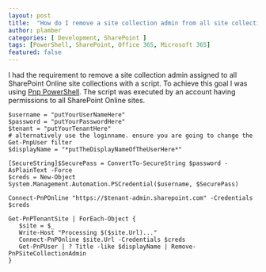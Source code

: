 ```yaml
---
layout: post
title:  "How do I remove a site collection admin from all site collections in SharePoint Online?"
author: plamber
categories: [ Development, SharePoint ]
tags: [PowerShell, SharePoint, Office 365, Microsoft 365]
featured: false
---
```

I had the requirement to remove a site collection admin assigned to all SharePoint Online site collections with a script. To achieve this goal I was using [Pnp PowerShell](https://docs.microsoft.com/en-us/powershell/sharepoint/sharepoint-pnp/sharepoint-pnp-cmdlets?view=sharepoint-ps). The script was executed by an account having permissions to all SharePoint Online sites.

```
$username = "putYourUserNameHere"
$password = "putYourPasswordHere"
$tenant = "putYourTenantHere"
# alternatively use the loginname. ensure you are going to change the Get-PnpUser filter
$displayName = "*putTheDisplayNameOfTheUserHere*"

[SecureString]$SecurePass = ConvertTo-SecureString $password -AsPlainText -Force 
$creds = New-Object System.Management.Automation.PSCredential($username, $SecurePass) 

Connect-PnPOnline "https://$tenant-admin.sharepoint.com" -Credentials $creds

Get-PnPTenantSite | ForEach-Object {
   $site = $_
   Write-Host "Processing $($site.Url)..."
   Connect-PnPOnline $site.Url -Credentials $creds
   Get-PnPUser | ? Title -like $displayName | Remove-PnPSiteCollectionAdmin
}
```